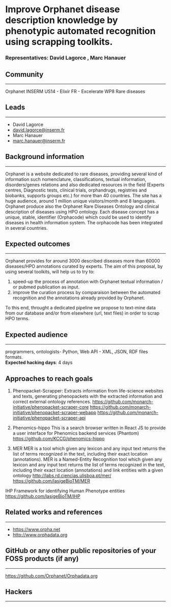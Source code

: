 # Improve Orphanet disease description knowledge by phenotypic automated recognition using scrapping toolkits.

### Representatives:  David Lagorce , Marc Hanauer

## Community
---

Orphanet INSERM US14 - Elixir FR - Excelerate WP8 Rare diseases

## Leads
---
- David Lagorce
- david.lagorce@inserm.fr
- Marc Hanauer
- marc.hanauer@inserm.fr

## Background information
---
Orphanet is a website dedicated to rare diseases, providing several kind of information such nomenclature, classifications, textual information, disorders/genes relations and also dedicated resources in the field (Experts centres, Diagnostic tests, clinical trials, orphandrugs, registries and biobanks, supports groups etc.) for more than 40 countries. 
The site has a huge audience, around 1 million unique visitors/month and 8 languages. Orphanet produce also the Orphanet Rare Diseases Ontology and clinical description of diseases using HPO ontology. Each disease concept has a unique, stable, identifier (Orphacode) which could be used to identify diseases in health information system. The orphacode has been integrated in several countries.


## Expected outcomes
---

Orphanet provides for around 3000 described diseases more than 60000 diseases/HPO annotations curated by experts.
The aim of this proposal, by using several toolkits, will help us to try to: 
1) speed-up the process of annotation with Orphanet textual information / or pubmed publication as input.
2) improve the curation process by comparaison between the automated recognition and the annotations already provided by Orphanet.

To this end, throught a dedicated pipeline we propose to text-mine data from our database and/or from elsewhere (url, text files) in order to scrap HPO terms.

## Expected audience
---

programmers, ontologists- Python, Web API - XML, JSON, RDF files formats.  
**Expected hacking days**: 4 days

## Approaches to reach goals

1) Phenopacket-Scrapper:
Extracts information from life-science websites and texts, generating phenopackets with the extracted information and correct external ontology references.
https://github.com/monarch-initiative/phenopacket-scraper-core
https://github.com/monarch-initiative/phenopacket-scraper-webapp
https://github.com/monarch-initiative/phenopacket-scraper-api

2) Phenomics-hippo
This is a search browser written in React JS to provide a user interface for Phenomics backend services (Phantom)
https://github.com/KCCG/phenomics-hippo

3) MER
MER is a tool which given any lexicon and any input text returns the list of terms recognized in the text, including their exact location (annotations). MER is a Named-Entity Recognition tool which given any lexicon and any input text returns the list of terms recognized in the text, including their exact location (annotations) and link entities with a given ontology 
http://labs.rd.ciencias.ulisboa.pt/mer/
https://github.com/lasigeBioTM/MER

IHP
Framework for identifying Human Phenotype entities
https://github.com/lasigeBioTM/IHP

## Related works and references
---

- https://www.orpha.net
- http://www.orphadata.org

## GitHub or any other public repositories of your FOSS products (if any)
---

https://github.com/Orphanet/Orphadata.org

## Hackers
---

